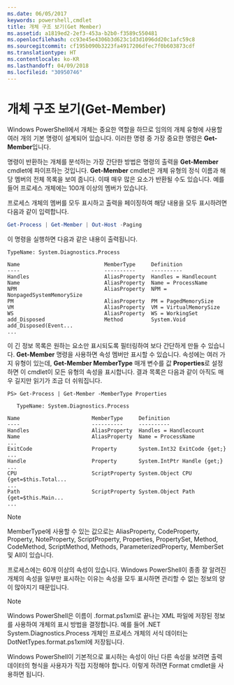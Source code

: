 ```yaml
---
ms.date: 06/05/2017
keywords: powershell,cmdlet
title: 개체 구조 보기(Get Member)
ms.assetid: a1819ed2-2ef3-453a-b2b0-f3589c550481
ms.openlocfilehash: cc93e45e4306b3d623c1d3d1096dd20c1afc59c8
ms.sourcegitcommit: cf195b090b3223fa4917206dfec7f0b603873cdf
ms.translationtype: HT
ms.contentlocale: ko-KR
ms.lasthandoff: 04/09/2018
ms.locfileid: "30950746"
---
```

# <a name="viewing-object-structure-get-member"></a>개체 구조 보기(Get-Member)

Windows PowerShell에서 개체는 중요한 역할을 하므로 임의의 개체 유형에 사용할 여러 개의 기본 명령이 설계되어 있습니다. 이러한 명령 중 가장 중요한 명령은 **Get-Member**입니다.

명령이 반환하는 개체를 분석하는 가장 간단한 방법은 명령의 출력을 **Get-Member** cmdlet에 파이프하는 것입니다. **Get-Member** cmdlet은 개체 유형의 정식 이름과 해당 멤버의 전체 목록을 보여 줍니다. 이때 매우 많은 요소가 반환될 수도 있습니다. 예를 들어 프로세스 개체에는 100개 이상의 멤버가 있습니다.

프로세스 개체의 멤버를 모두 표시하고 출력을 페이징하여 해당 내용을 모두 표시하려면 다음과 같이 입력합니다.

```powershell
Get-Process | Get-Member | Out-Host -Paging
```

이 명령을 실행하면 다음과 같은 내용이 출력됩니다.

```output
TypeName: System.Diagnostics.Process

Name                           MemberType     Definition
----                           ----------     ----------
Handles                        AliasProperty  Handles = Handlecount
Name                           AliasProperty  Name = ProcessName
NPM                            AliasProperty  NPM = NonpagedSystemMemorySize
PM                             AliasProperty  PM = PagedMemorySize
VM                             AliasProperty  VM = VirtualMemorySize
WS                             AliasProperty  WS = WorkingSet
add_Disposed                   Method         System.Void add_Disposed(Event...
...
```

이 긴 정보 목록은 원하는 요소만 표시되도록 필터링하여 보다 간단하게 만들 수 있습니다. **Get-Member** 명령을 사용하면 속성 멤버만 표시할 수 있습니다. 속성에는 여러 가지 유형이 있는데, **Get-Member MemberType** 매개 변수를 값 **Properties**로 설정하면 이 cmdlet이 모든 유형의 속성을 표시합니다. 결과 목록은 다음과 같이 아직도 매우 길지만 읽기가 조금 더 쉬워집니다.

```
PS> Get-Process | Get-Member -MemberType Properties

   TypeName: System.Diagnostics.Process

Name                       MemberType     Definition
----                       ----------     ----------
Handles                    AliasProperty  Handles = Handlecount
Name                       AliasProperty  Name = ProcessName
...
ExitCode                   Property       System.Int32 ExitCode {get;}
...
Handle                     Property       System.IntPtr Handle {get;}
...
CPU                        ScriptProperty System.Object CPU {get=$this.Total...
...
Path                       ScriptProperty System.Object Path {get=$this.Main...
...
```

> [!NOTE]
> MemberType에 사용할 수 있는 값으로는 AliasProperty, CodeProperty, Property, NoteProperty, ScriptProperty, Properties, PropertySet, Method, CodeMethod, ScriptMethod, Methods, ParameterizedProperty, MemberSet 및 All이 있습니다.

프로세스에는 60개 이상의 속성이 있습니다. Windows PowerShell이 종종 잘 알려진 개체의 속성을 일부만 표시하는 이유는 속성을 모두 표시하면 관리할 수 없는 정보의 양이 많아지기 때문입니다.

> [!NOTE]
> Windows PowerShell은 이름이 .format.ps1xml로 끝나는 XML 파일에 저장된 정보를 사용하여 개체의 표시 방법을 결정합니다. 예를 들어 .NET System.Diagnostics.Process 개체인 프로세스 개체의 서식 데이터는 DotNetTypes.format.ps1xml에 저장됩니다.

Windows PowerShell이 기본적으로 표시하는 속성이 아닌 다른 속성을 보려면 출력 데이터의 형식을 사용자가 직접 지정해야 합니다. 이렇게 하려면 Format cmdlet을 사용하면 됩니다.